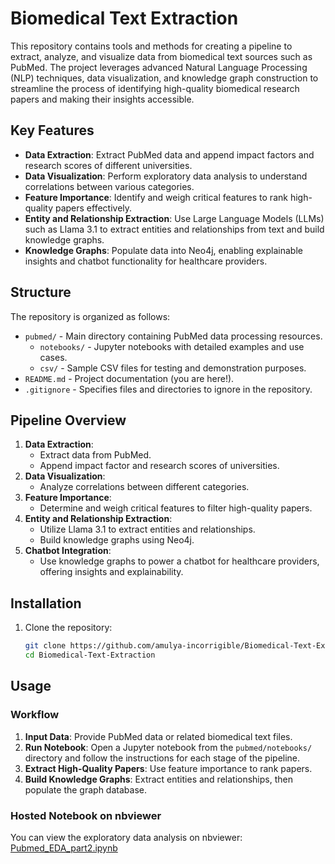 
# Biomedical Text Extraction

This repository contains tools and methods for creating a pipeline to extract, analyze, and visualize data from biomedical text sources such as PubMed. The project leverages advanced Natural Language 
Processing (NLP) techniques, data visualization, and knowledge graph construction to streamline the process of identifying high-quality biomedical research papers and making their insights accessible.

## Key Features

- **Data Extraction**: Extract PubMed data and append impact factors and research scores of different universities.
- **Data Visualization**: Perform exploratory data analysis to understand correlations between various categories.
- **Feature Importance**: Identify and weigh critical features to rank high-quality papers effectively.
- **Entity and Relationship Extraction**: Use Large Language Models (LLMs) such as Llama 3.1 to extract entities and relationships from text and build knowledge graphs.
- **Knowledge Graphs**: Populate data into Neo4j, enabling explainable insights and chatbot functionality for healthcare providers.

## Structure

The repository is organized as follows:

- `pubmed/` - Main directory containing PubMed data processing resources.
  - `notebooks/` - Jupyter notebooks with detailed examples and use cases.
  - `csv/` - Sample CSV files for testing and demonstration purposes.
- `README.md` - Project documentation (you are here!).
- `.gitignore` - Specifies files and directories to ignore in the repository.

## Pipeline Overview

1. **Data Extraction**:
   - Extract data from PubMed.
   - Append impact factor and research scores of universities.
2. **Data Visualization**:
   - Analyze correlations between different categories.
3. **Feature Importance**:
   - Determine and weigh critical features to filter high-quality papers.
4. **Entity and Relationship Extraction**:
   - Utilize Llama 3.1 to extract entities and relationships.
   - Build knowledge graphs using Neo4j.
5. **Chatbot Integration**:
   - Use knowledge graphs to power a chatbot for healthcare providers, offering insights and explainability.

## Installation

1. Clone the repository:
   ```bash
   git clone https://github.com/amulya-incorrigible/Biomedical-Text-Extraction.git
   cd Biomedical-Text-Extraction

## Usage

###  Workflow

1. **Input Data**: Provide PubMed data or related biomedical text files.
2. **Run Notebook**: Open a Jupyter notebook from the `pubmed/notebooks/` directory and follow the instructions for each stage of the pipeline.
3. **Extract High-Quality Papers**: Use feature importance to rank papers.
4. **Build Knowledge Graphs**: Extract entities and relationships, then populate the graph database.

### Hosted Notebook on nbviewer

You can view the exploratory data analysis on nbviewer: 
[Pubmed_EDA_part2.ipynb](https://nbviewer.org/github/amulya-incorrigible/Biomedical-Text-Extraction/blob/main/pubmed/Notebooks/Pubmed_EDA_part2.ipynb)

